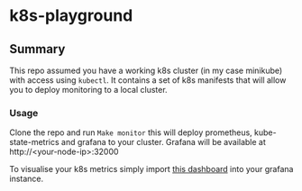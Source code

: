 # k8s-playground

## Summary
This repo assumed you have a working k8s cluster (in my case minikube) with access using `kubectl`.  It contains a set of k8s manifests that will allow you to deploy monitoring to a local cluster.

### Usage
Clone the repo and run `Make monitor` this will deploy prometheus, kube-state-metrics and grafana to your cluster.  Grafana will be available at http://\<your-node-ip>\:32000

To visualise your k8s metrics simply import [this dashboard](https://grafana.com/grafana/dashboards/8588) into your grafana instance.
